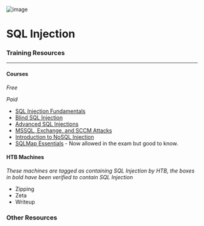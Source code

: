 ![image](https://github.com/user-attachments/assets/0abfba20-93bd-4d3f-bde0-6274f14c5e70)

# SQL Injection

### Training Resources
---
#### Courses
*Free*


*Paid*
- [SQL Injection Fundamentals](https://academy.hackthebox.com/course/preview/sql-injection-fundamentals)
- [Blind SQL Injection](https://academy.hackthebox.com/course/preview/blind-sql-injection)
- [Advanced SQL Injections](https://academy.hackthebox.com/course/preview/advanced-sql-injections)
- [MSSQL, Exchange, and SCCM Attacks](https://academy.hackthebox.com/course/preview/mssql-exchange-and-sccm-attacks)
- [Introduction to NoSQL Injection](https://academy.hackthebox.com/course/preview/introduction-to-nosql-injection)
- [SQLMap Essentials](https://academy.hackthebox.com/course/preview/sqlmap-essentials) - Now allowed in the exam but good to know.

#### HTB Machines
*These machines are tagged as containing SQL Injection by HTB, the boxes in bold have been verified to contain SQL Injection*
- Zipping
- Zeta
- Writeup

### Other Resources



